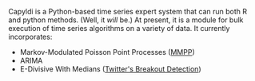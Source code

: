 Capyldi is a Python-based time series expert system that can run both R and python methods. (Well, it *will* be.) At present, it is a module for bulk execution of time series algorithms on a variety of data. It currently incorporates:

* Markov-Modulated Poisson Point Processes ([MMPP](https://github.com/giantoak/mmppr))
* ARIMA
* E-Divisive With Medians ([Twitter's Breakout Detection](https://github.com/twitter/BreakoutDetection))
